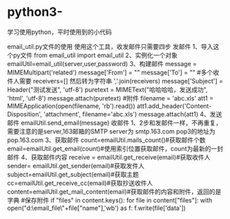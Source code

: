 # python3-
学习使用python，平时使用到的小代码

email_util.py文件的使用
使用这个工具，收发邮件只需要四步
发邮件
1、导入这个py文件
  from email_util import email_util
2、实例化一个对象
  emailUtil=email_util(server,user,password)
3、构建邮件
    message = MIMEMultipart('related')
    message['From'] = ""
    message['To'] = "" #多个收件人需要 receivers=[] 然后转为字符串 ','.join(receivers)
    message['Subject'] = Header("测试发送", 'utf-8')
    puretext = MIMEText("哈哈哈哈，发送成功", 'html', 'utf-8')
    message.attach(puretext)
    #附件
    filename = 'abc.xls'
    att1 = MIMEApplication(open(filename, 'rb').read())
    att1.add_header('Content-Disposition', 'attachment', filename='abc.xls')
    message.attach(att1)
4、发送邮件
    emailUtil.send_email(message)
 收邮件
 1、2步和发邮件一样，不再重复，需要注意的是server,163邮箱的SMTP server为 smtp.163.com  pop3的地址为pop.163.com
 3、获取邮件
    count=emailUtil.mails_count()#获取邮件个数
    email=emailUtil.get_email(count)#使用索引位置获取邮件，count为最新的一封邮件
 4、获取邮件内容
    receive = emailUtil.get_receive(email)#获取收件人
    sender= emailUtil.get_sender(email)#获取发件人
    subject=emailUtil.get_subject(email)#获取主题
    cc=emailUtil.get_receive_cc(email)#获取抄送收件人
    content=emailUtil.get_mail_content(email)#获取邮件的内容和附件，返回的是字典
    #保存附件
    if "files" in content.keys():
        for file in content["files"]:
            with open("d:\\email_file\\"+file["name"],'wb') as f:
                f.write(file['data'])
